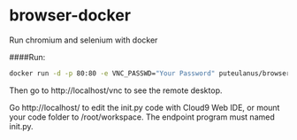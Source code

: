 # browser-docker
Run chromium and selenium with docker

####Run:
```bash
docker run -d -p 80:80 -e VNC_PASSWD="Your Password" puteulanus/browser-docker
```

Then go to http://localhost/vnc to see the remote desktop.

Go http://localhost/ to edit the init.py code with Cloud9 Web IDE, or mount your code folder to /root/workspace. The endpoint program must named init.py.